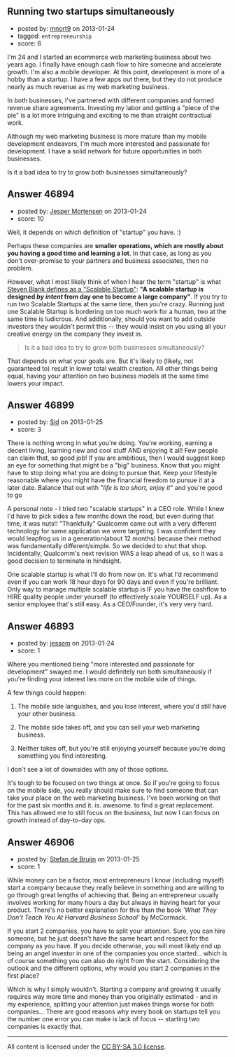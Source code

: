 ## Running two startups simultaneously

- posted by: [mnort9](https://stackexchange.com/users/-1/19230-mnort9) on 2013-01-24
- tagged: `entrepreneurship`
- score: 6

I'm 24 and I started an ecommerce web marketing business about two years ago. I finally have enough cash flow to hire someone and accelerate growth. I'm also a mobile developer. At this point, development is more of a hobby than a startup. I have a few apps out there, but they do not produce nearly as much revenue as my web marketing business. 

In both businesses, I've partnered with different companies and formed revenue share agreements. Investing my labor and getting a "piece of the pie" is a lot more intriguing and exciting to me than straight contractual work. 

Although my web marketing business is more mature than my mobile development endeavors, I'm much more interested and passionate for development. I have a solid network for future opportunities in both businesses. 

Is it a bad idea to try to grow both businesses simultaneously? 


## Answer 46894

- posted by: [Jesper Mortensen](https://stackexchange.com/users/-1/1261-jesper-mortensen) on 2013-01-24
- score: 10

<p>Well, it depends on which definition of "startup" you have. :)</p>

<p>Perhaps these companies are <strong>smaller operations, which are mostly about you having a good time and learning a lot</strong>. In that case, as long as you don't over-promise to your partners and business associates, then no problem.</p>

<p>However, what I most likely think of when I hear the term "startup" is what <a href="http://steveblank.com/2010/01/14/a-startup-is-not-a-smaller-version-of-a-large-company/">Steven Blank defines as a "Scalable Startup"</a>: <strong>"A scalable startup is designed <em>by intent</em> from day one to become a large company"</strong>. If you try to run two Scalable Startups at the same time, then you're crazy. Running just one Scalable Startup is bordering on too much work for a human, two at the same time is ludicrous. And additionally, should you want to add outside investors they wouldn't permit this -- they would insist on you using all your creative energy on the company they invest in.</p>

<blockquote>
  <p>Is it a bad idea to try to grow both businesses simultaneously?</p>
</blockquote>

<p>That depends on what your goals are. But it's likely to (likely, not guaranteed to) result in lower total wealth creation. All other things being equal, having your attention on two business models at the same time lowers your impact.</p>



## Answer 46899

- posted by: [Sid](https://stackexchange.com/users/-1/13800-sid) on 2013-01-25
- score: 3

There is nothing wrong in what you're doing. You're working, earning a decent living, learning new and cool stuff AND enjoying it all! Few people can claim that, so good job! If you are ambitious, then I would suggest keep an eye for something that might be a "big" business. Know that you might have to stop doing what you are doing to pursue that. Keep your lifestyle reasonable where you might have the financial freedom to pursue it at a later date. Balance that out with "*life is too short, enjoy it*" and you're good to go

A personal note - I tried two "scalable startups" in a CEO role. While I knew I'd have to pick sides a few months down the road, but even during that time, it was nuts!! "Thankfully" Qualcomm came out with a very different technology for same application we were targeting. I was confident they would leapfrog us in a generation(about 12 months) because their method was fundamentally different/simple. So we decided to shut that shop. Incidentally, Qualcomm's next revision WAS a leap ahead of us, so it was a good decision to terminate in hindsight. 

One scalable startup is what I'll do from now on. It's what I'd recommend even if you can work 18 hour days for 90 days and even if you're brilliant. Only way to manage multiple scalable startup is IF you have the cashflow to HIRE quality people under yourself (to effectively scale YOURSELF up). As a senior employee that's still easy. As a CEO/Founder, it's very very hard.


## Answer 46893

- posted by: [jessem](https://stackexchange.com/users/-1/23704-jessem) on 2013-01-24
- score: 1

Where you mentioned being "more interested and passionate for development" swayed me.  I would definitely run both simultaneously if you're finding your interest lies more on the mobile side of things.

A few things could happen:

1) The mobile side languishes, and you lose interest, where you'd still have your other business.

2) The mobile side takes off, and you can sell your web marketing business.

3) Neither takes off, but you're still enjoying yourself because you're doing something you find interesting.

I don't see a lot of downsides with any of those options.

It's tough to be focused on two things at once. So if you're going to focus on the mobile side, you really should make sure to find someone that can take your place on the web marketing business.  I've been working on that for the past six months and it. is. awesome. to find a great replacement.  This has allowed me to still focus on the business, but now I can focus on growth instead of day-to-day ops.


## Answer 46906

- posted by: [Stefan de Bruijn](https://stackexchange.com/users/-1/23623-stefan-de-bruijn) on 2013-01-25
- score: 1

While money can be a factor, most entrepreneurs I know (including myself) start a company because they really believe in something and are willing to go through great lengths of achieving that. Being an entrepreneur usually involves working for many hours a day but always in having heart for your product. There's no better explanation for this than the book *'What They Don't Teach You At Harvard Business School'* by McCormack. 

If you start 2 companies, you have to split your attention. Sure, you can hire someone, but he just doesn't have the same heart and respect for the company as you have. If you decide otherwise, you will most likely end up being an angel investor in one of the companies you once started... which is of course something you can also do right from the start. Considering the outlook and the different options, why would you start 2 companies in the first place?

Which is why I simply wouldn't. Starting a company and growing it usually requires way more time and money than you originally estimated - and in my experience, splitting your attention just makes things worse for both companies... There are good reasons why every book on startups tell you the number one error you can make is lack of focus -- starting two companies is exactly that.



---

All content is licensed under the [CC BY-SA 3.0 license](https://creativecommons.org/licenses/by-sa/3.0/).
